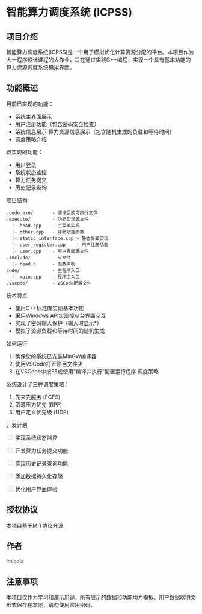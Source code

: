 # 智能算力调度系统 (ICPSS)
## 项目介绍
智能算力调度系统(ICPSS)是一个用于模拟优化计算资源分配的平台。本项目作为大一程序设计课程的大作业，旨在通过实践C++编程，实现一个具有基本功能的算力资源调度系统模拟界面。

## 功能概述
目前已实现的功能：

- 系统主界面展示
- 用户注册功能（包含密码安全检查）
- 系统信息展示
算力资源信息展示（包含随机生成的负载和等待时间）
- 调度策略介绍  

待实现的功能：

- 用户登录
- 系统状态监控
- 算力任务提交
- 历史记录查询

项目结构

```file
.code_exe/       - 编译后的可执行文件
.execute/        - 功能实现源文件
  |- head.cpp    - 主菜单实现
  |- other.cpp   - 辅助功能函数
  |- static_interface.cpp - 静态界面实现
  |- user_register.cpp    - 用户注册功能
  |- user.cpp    - 用户界面源文件
.include/        - 头文件
  |- head.h      - 函数声明
code/            - 主程序入口
  |- main.cpp    - 程序主入口
.vscode/         - VSCode配置文件
```

技术特点

- 使用C++标准库实现基本功能
- 采用Windows API实现控制台界面交互
- 实现了密码输入保护（输入时显示*）
- 模拟了资源负载和等待时间的随机生成

如何运行

1. 确保您的系统已安装MinGW编译器
2. 使用VSCode打开项目文件夹
3. 在VSCode中按F5或使用"编译并执行"配置运行程序
调度策略

系统设计了三种调度策略：

1. 先来先服务 (FCFS)
2. 资源压力优先 (RPF)
3. 用户定义优先级 (UDP)

开发计划


<input disabled="" type="checkbox"> 实现系统状态监控

<input disabled="" type="checkbox"> 开发算力任务提交功能

<input disabled="" type="checkbox"> 实现历史记录查询功能

<input disabled="" type="checkbox"> 添加数据持久化存储

<input disabled="" type="checkbox"> 优化用户界面体验

## 授权协议

本项目基于MIT协议开源

## 作者
imicola

## 注意事项
本项目仅作为学习和演示用途，所有展示的数据和功能均为模拟。用户数据以明文形式保存在本地，请勿使用常用密码。